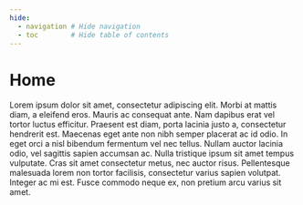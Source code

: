 ```yaml
---
hide:
  - navigation # Hide navigation
  - toc        # Hide table of contents
---
```


# Home

Lorem ipsum dolor sit amet, consectetur adipiscing elit. Morbi at mattis diam, a eleifend eros. Mauris ac consequat ante. Nam dapibus erat vel tortor luctus efficitur. Praesent est diam, porta lacinia justo a, consectetur hendrerit est. Maecenas eget ante non nibh semper placerat ac id odio. In eget orci a nisl bibendum fermentum vel nec tellus. Nullam auctor lacinia odio, vel sagittis sapien accumsan ac. Nulla tristique ipsum sit amet tempus vulputate. Cras sit amet consectetur metus, nec auctor risus. Pellentesque malesuada lorem non tortor facilisis, consectetur varius sapien volutpat. Integer ac mi est. Fusce commodo neque ex, non pretium arcu varius sit amet.
